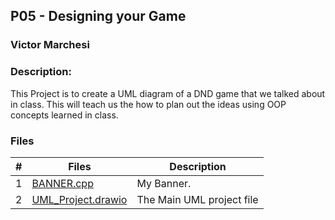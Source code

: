 ## P05 - Designing your Game
### Victor Marchesi
### Description:

This Project is to create a UML diagram of a DND game that we talked about in class. 
This will teach us the how to plan out the ideas using OOP concepts learned in class.

### Files

|   #   | Files    | Description                      |
| :---: | -------- | -------------------------------- |
|   1   | [BANNER.cpp](./BANNER.cpp) | My Banner. |
|   2   | [UML_Project.drawio](./UML_Project.drawio) | The Main UML project file |
